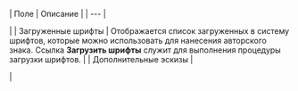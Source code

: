 | Поле | Описание |
| --- |

|
| Загруженные шрифты | Отображается список загруженных в систему шрифтов, которые можно использовать для нанесения авторского знака.  Ссылка **Загрузить шрифты** служит для выполнения процедуры загрузки шрифтов. |
| Дополнительные эскизы |

|

<!--
<h4>Кнопки управления

| Поле | Описание |
| --- |

|
| Сохранить | Сохранение внесённых изменений. |
| Применить |